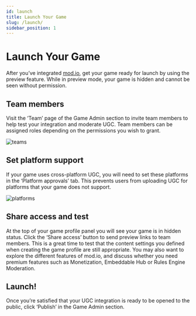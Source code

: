 ```yaml
---
id: launch
title: Launch Your Game
slug: /launch/
sidebar_position: 1
---
```


# Launch Your Game

After you’ve integrated [mod.io](https://mod.io), get your game ready for launch by using the preview feature. While in preview mode, your game is hidden and cannot be seen without permission. 

## Team members

Visit the ‘Team’ page of the Game Admin section to invite team members to help test your integration and moderate UGC. Team members can be assigned roles depending on the permissions you wish to grant.

![teams](images/teams.png)

## Set platform support

If your game uses cross-platform UGC, you will need to set these platforms in the ‘Platform approvals’ tab. This prevents users from uploading UGC for platforms that your game does not support. 

![platforms](images/platforms.png)

## Share access and test

At the top of your game profile panel you will see your game is in hidden status. Click the ‘Share access’ button to send preview links to team members. This is a great time to test that the content settings you defined when creating the game profile are still appropriate. You may also want to explore the different features of mod.io, and discuss whether you need premium features such as Monetization, Embeddable Hub or Rules Engine Moderation. 

## Launch!

Once you’re satisfied that your UGC integration is ready to be opened to the public, click ‘Publish’ in the Game Admin section. 